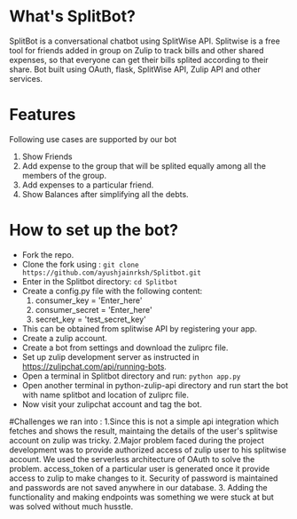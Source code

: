 # What's SplitBot?
SplitBot is a conversational chatbot using SplitWise API. Splitwise is a free tool for friends added in group on Zulip to track bills and other shared expenses, so that everyone can get their bills splited according to their share. Bot built using OAuth, flask, SplitWise API, Zulip API and other services.

# Features
Following use cases are supported by our bot
1. Show Friends
2. Add expense to the group that will be splited equally among all the members of the group.
3. Add expenses to a particular friend.
4. Show Balances after simplifying all the debts.

# How to set up the bot?
- Fork the repo.
- Clone the fork using : `git clone https://github.com/ayushjainrksh/Splitbot.git`
- Enter in the Splitbot directory: `cd Splitbot`
- Create a config.py file with the following content:
  1. consumer_key = 'Enter_here'
  2. consumer_secret = 'Enter_here'
  3. secret_key = 'test_secret_key'
- This can be obtained from splitwise API by registering your app.
- Create a zulip account.
- Create a bot from settings and download the zuliprc file.
- Set up zulip development server as instructed in https://zulipchat.com/api/running-bots.
- Open a terminal in Splitbot directory and run: `python app.py`
- Open another terminal in python-zulip-api directory and run start the bot with name splitbot and location of zuliprc file.
- Now visit your zulipchat account and tag the bot.

#Challenges we ran into : 
1.Since this is not a simple api integration which fetches and shows the result, maintaing the details of the user's splitwise account on zulip was tricky.
2.Major problem faced during the project development was to provide authorized access of zulip user to his splitwise account. We used the serverless architecture of OAuth to solve the problem. access_token of a particular user is generated once it provide access to zulip to make changes to it. Security of password is maintained and passwords are not saved anywhere in our database.
3. Adding the functionality and making endpoints was something we were stuck at but was solved without much husstle. 
